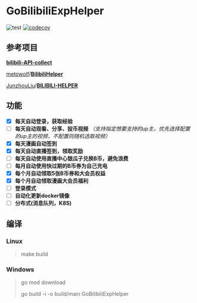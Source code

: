 # GoBilibiliExpHelper

![test](https://github.com/xmmmmmovo/GoBilibiliExpHelper/workflows/Test%20And%20Lint/badge.svg) [![codecov](https://codecov.io/gh/xmmmmmovo/GoBilibiliExpHelper/branch/main/graph/badge.svg?token=0OW3ZT44OU)](https://codecov.io/gh/xmmmmmovo/GoBilibiliExpHelper)

## 参考项目

**[bilibili-API-collect](https://github.com/SocialSisterYi/bilibili-API-collect)**

[metowolf](https://github.com/metowolf)/**[BilibiliHelper](https://github.com/metowolf/BilibiliHelper)**

[JunzhouLiu](https://github.com/JunzhouLiu)/**[BILIBILI-HELPER](https://github.com/JunzhouLiu/BILIBILI-HELPER)**

## 功能

- [x] **每天自动登录，获取经验**
- [ ] **每天自动观看、分享、投币视频** *（支持指定想要支持的up主，优先选择配置的up主的视频，不配置则随机选取视频）*
- [x] **每天漫画自动签到**
- [x] **每天自动直播签到，领取奖励** 
- [ ] **每天自动使用直播中心银瓜子兑换B币，避免浪费**
- [ ] **每月自动使用快过期的B币券为自己充电** 
- [x] **每个月自动领取5张B币券和大会员权益** 
- [x] **每个月自动领取漫画大会员福利** 
- [ ] **登录模式**
- [ ] **自动化更新docker镜像**
- [ ] **分布式(消息队列，K8S)**

## 编译

### Linux

> make build
>

### Windows

> go mod download
>
> go build -i -o build/main GoBilibiliExpHelper

